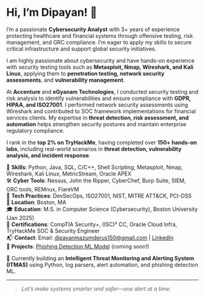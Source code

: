 # Hi, I’m Dipayan! 👋

I’m a passionate **Cybersecurity Analyst** with 3+ years of experience protecting healthcare and financial systems through offensive testing, risk management, and GRC compliance. I’m eager to apply my skills to secure critical infrastructure and support global security initiatives.

I am highly passionate about cybersecurity and have hands-on experience with security testing tools such as **Metasploit, Nmap, Wireshark, and Kali Linux**, applying them to **penetration testing, network security assessments**, and **vulnerability management**.

At **Accenture** and **eGyanam Technologies**, I conducted security testing and risk analysis to identify vulnerabilities and ensure compliance with **GDPR, HIPAA, and ISO27001**. I performed network security assessments using Wireshark and contributed to SOC framework implementations for financial services clients. My expertise in **threat detection, risk assessment, and automation** helps strengthen security postures and maintain enterprise regulatory compliance.

I rank in the **top 2% on TryHackMe**, having completed over **150+ hands-on labs**, including real-world scenarios in **threat detection, vulnerability analysis, and incident response**. 

🔐 **Skills**: Python, Java, SQL, C/C++, Shell Scripting, Metasploit, Nmap, Wireshark, Kali Linux, MetricStream, Oracle APEX  
🛠️ **Cyber Tools**: Nessus, John the Ripper, CyberChef, Burp Suite, SIEM, GRC tools, REMnux, FlareVM  
🧰 **Tech Practices**: DevSecOps, ISO27001, NIST, MITRE ATT&CK, PCI-DSS  
📍 **Location**: Boston, MA  
🎓 **Education**: M.S. in Computer Science (Cybersecurity), Boston University (Jan 2025)  
📜 **Certifications**: CompTIA Security+, (ISC)² CC, Oracle Cloud Infra, TryHackMe SOC & Security Engineer  
📬 **Contact**: Email: dipayanmazumderus150@gmail.com | [LinkedIn](https://www.linkedin.com/in/dipayan-mazumder/)  
🔗 **Projects**: [Phishing Detection ML Model](https://github.com/yourusername/itmas-cybersecurity) (coming soon!)  

🚀 Currently building an **Intelligent Threat Monitoring and Alerting System (ITMAS)** using Python, log parsers, alert automation, and phishing detection ML.

---

> *Let’s make systems smarter and safer—one alert at a time.*

